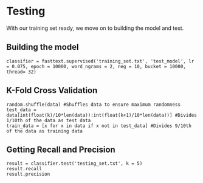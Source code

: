 # Testing
With our training set ready, we move on to building the model and test.

## Building the model
```
classifier = fasttext.supervised('training_set.txt', 'test_model', lr = 0.075, epoch = 10000, word_ngrams = 2, neg = 10, bucket = 10000, thread= 32)
```
## K-Fold Cross Validation
```
random.shuffle(data) #Shuffles data to ensure maximum randomness
test_data = data[int(float(k)/10*len(data)):int(float(k+1)/10*len(data))] #Divides 1/10th of the data as test data
train_data = [x for x in data if x not in test_data] #Divides 9/10th of the data as training data
```
## Getting Recall and Precision
```
result = classifier.test('testing_set.txt', k = 5)
result.recall
result.precision
